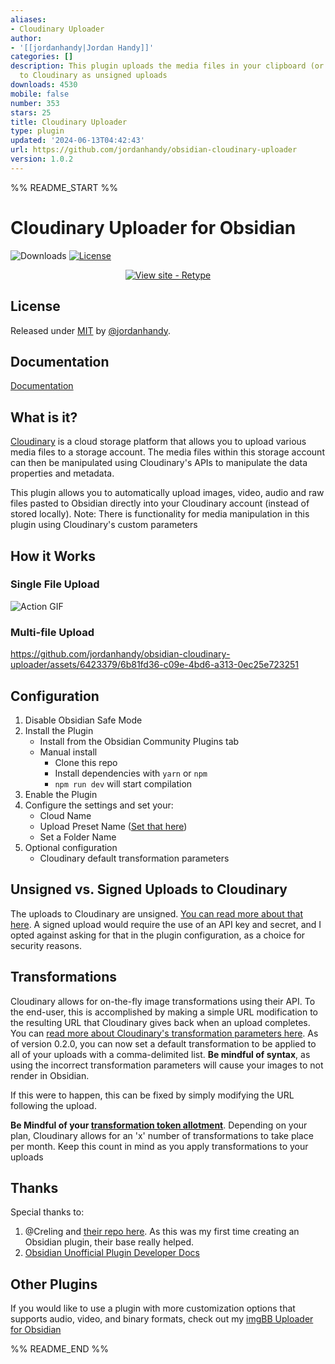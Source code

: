 ```yaml
---
aliases:
- Cloudinary Uploader
author:
- '[[jordanhandy|Jordan Handy]]'
categories: []
description: This plugin uploads the media files in your clipboard (or drag and drop)
  to Cloudinary as unsigned uploads
downloads: 4530
mobile: false
number: 353
stars: 25
title: Cloudinary Uploader
type: plugin
updated: '2024-06-13T04:42:43'
url: https://github.com/jordanhandy/obsidian-cloudinary-uploader
version: 1.0.2
---
```


%% README_START %%

# Cloudinary Uploader for Obsidian

![Downloads](https://img.shields.io/github/downloads/jordanhandy/obsidian-cloudinary-uploader/manifest.json.svg)
[![License](https://img.shields.io/badge/License-MIT-blue)](#license)

<div align="center">



[![View site - Retype](https://img.shields.io/badge/View_site-GH_Pages-2ea44f?style=for-the-badge)](https://jordanhandy.github.io/obsidian-cloudinary-uploader/)

</div>



## License

Released under [MIT](/LICENSE) by [@jordanhandy](https://github.com/jordanhandy).

## Documentation
[Documentation](https://jordanhandy.github.io/obsidian-cloudinary-uploader/)
## What is it?
[Cloudinary](https://cloudinary.com/) is a cloud storage platform that allows you to upload various media files to a storage account.  The media files within this storage account can then be manipulated using Cloudinary's APIs to manipulate the data properties and metadata.

This plugin allows you to automatically upload images, video, audio and raw files pasted to Obsidian directly into your Cloudinary account (instead of stored locally).  Note:  There is functionality for media manipulation in this plugin using Cloudinary's custom parameters

## How it Works
### Single File Upload
![Action GIF](https://res.cloudinary.com/dakfccuv5/image/upload/v1636859613/Nov-13-2021_22-11-40_bpei0d.gif)
### Multi-file Upload
https://github.com/jordanhandy/obsidian-cloudinary-uploader/assets/6423379/6b81fd36-c09e-4bd6-a313-0ec25e723251

## Configuration
1. Disable Obsidian Safe Mode
2. Install the Plugin
    - Install from the Obsidian Community Plugins tab
    - Manual install
        - Clone this repo
        - Install dependencies with `yarn` or `npm`
        - `npm run dev` will start compilation
3. Enable the Plugin
4. Configure the settings and set your:
    - Cloud Name
    - Upload Preset Name ([Set that here](https://cloudinary.com/documentation/upload_presets))
    - Set a Folder Name
5. Optional configuration
    - Cloudinary default transformation parameters

## Unsigned vs. Signed Uploads to Cloudinary
The uploads to Cloudinary are unsigned.  [You can read more about that here](https://cloudinary.com/documentation/upload_images#unsigned_upload).  A signed upload would require the use of an API key and secret, and I opted against asking for that in the plugin configuration, as a choice for security reasons.

## Transformations
Cloudinary allows for on-the-fly image transformations using their API.  To the end-user, this is accomplished by making a simple URL modification to the resulting URL that Cloudinary gives back when an upload completes.  You can [read more about Cloudinary's transformation parameters here](https://cloudinary.com/documentation/transformation_reference).
As of version 0.2.0, you can now set a default transformation to be applied to all of your uploads with a comma-delimited list.  **Be mindful of syntax**, as using the incorrect transformation parameters will cause your images to not render in Obsidian.  

If this were to happen, this can be fixed by simply modifying the URL following the upload. 

**Be Mindful of your [transformation token allotment](https://cloudinary.com/blog/understanding_cloudinary_s_transformation_quotas)**.  Depending on your plan, Cloudinary allows for an 'x' number of transformations to take place per month.  Keep this count in mind as you apply transformations to your uploads
## Thanks
Special thanks to:
1. @Creling and [their repo here](https://github.com/Creling/obsidian-image-uploader).  As this was my first time creating an Obsidian plugin, their base really helped.  
2. [Obsidian Unofficial Plugin Developer Docs](https://marcus.se.net/obsidian-plugin-docs/)

## Other Plugins
If you would like to use a plugin with more customization options that supports audio, video, and binary formats, check out my [imgBB Uploader for Obsidian](https://github.com/jordanhandy/obsidian-imgbb-uploader)


%% README_END %%